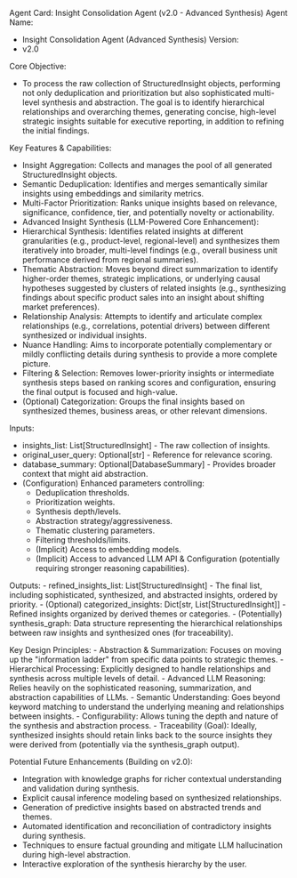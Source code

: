 Agent Card: Insight Consolidation Agent (v2.0 - Advanced Synthesis)
Agent Name:
- Insight Consolidation Agent (Advanced Synthesis)
Version:
- v2.0

Core Objective:
- To process the raw collection of StructuredInsight objects, performing not only deduplication and prioritization but also sophisticated multi-level synthesis and abstraction. The goal is to identify hierarchical relationships and overarching themes, generating concise, high-level strategic insights suitable for executive reporting, in addition to refining the initial findings.

Key Features & Capabilities:
- Insight Aggregation: Collects and manages the pool of all generated StructuredInsight objects.
- Semantic Deduplication: Identifies and merges semantically similar insights using embeddings and similarity metrics.
- Multi-Factor Prioritization: Ranks unique insights based on relevance, significance, confidence, tier, and potentially novelty or actionability.
- Advanced Insight Synthesis (LLM-Powered Core Enhancement):
- Hierarchical Synthesis: Identifies related insights at different granularities (e.g., product-level, regional-level) and synthesizes them iteratively into broader, multi-level findings (e.g., overall business unit performance derived from regional summaries).
- Thematic Abstraction: Moves beyond direct summarization to identify higher-order themes, strategic implications, or underlying causal hypotheses suggested by clusters of related insights (e.g., synthesizing findings about specific product sales into an insight about shifting market preferences).
- Relationship Analysis: Attempts to identify and articulate complex relationships (e.g., correlations, potential drivers) between different synthesized or individual insights.
- Nuance Handling: Aims to incorporate potentially complementary or mildly conflicting details during synthesis to provide a more complete picture.
- Filtering & Selection: Removes lower-priority insights or intermediate synthesis steps based on ranking scores and configuration, ensuring the final output is focused and high-value.
- (Optional) Categorization: Groups the final insights based on synthesized themes, business areas, or other relevant dimensions.

Inputs:
- insights_list: List[StructuredInsight] - The raw collection of insights.
- original_user_query: Optional[str] - Reference for relevance scoring.
- database_summary: Optional[DatabaseSummary] - Provides broader context that might aid abstraction.
- (Configuration) Enhanced parameters controlling:
    - Deduplication thresholds.
    - Prioritization weights.
    - Synthesis depth/levels.
    - Abstraction strategy/aggressiveness.
    - Thematic clustering parameters.
    - Filtering thresholds/limits.
    - (Implicit) Access to embedding models.
    - (Implicit) Access to advanced LLM API & Configuration (potentially requiring stronger reasoning capabilities).

Outputs:
    - refined_insights_list: List[StructuredInsight] - The final list, including sophisticated, synthesized, and abstracted insights, ordered by priority.
    - (Optional) categorized_insights: Dict[str, List[StructuredInsight]] - Refined insights organized by derived themes or categories.
    - (Potentially) synthesis_graph: Data structure representing the hierarchical relationships between raw insights and synthesized ones (for traceability).

Key Design Principles:
    - Abstraction & Summarization: Focuses on moving up the "information ladder" from specific data points to strategic themes.
    - Hierarchical Processing: Explicitly designed to handle relationships and synthesis across multiple levels of detail.
    - Advanced LLM Reasoning: Relies heavily on the sophisticated reasoning, summarization, and abstraction capabilities of LLMs.
    - Semantic Understanding: Goes beyond keyword matching to understand the underlying meaning and relationships between insights.
    - Configurability: Allows tuning the depth and nature of the synthesis and abstraction process.
    - Traceability (Goal): Ideally, synthesized insights should retain links back to the source insights they were derived from (potentially via the synthesis_graph output).

Potential Future Enhancements (Building on v2.0):
- Integration with knowledge graphs for richer contextual understanding and validation during synthesis.
- Explicit causal inference modeling based on synthesized relationships.
- Generation of predictive insights based on abstracted trends and themes.
- Automated identification and reconciliation of contradictory insights during synthesis.
- Techniques to ensure factual grounding and mitigate LLM hallucination during high-level abstraction.
- Interactive exploration of the synthesis hierarchy by the user.
